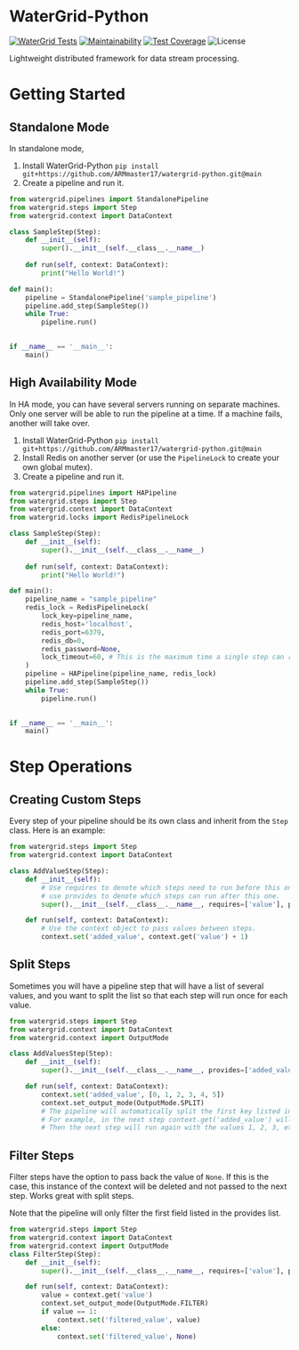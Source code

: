 # WaterGrid-Python
[![WaterGrid Tests](https://github.com/ARMmaster17/watergrid-python/actions/workflows/ci.yml/badge.svg?branch=main)](https://github.com/ARMmaster17/watergrid-python/actions/workflows/ci.yml)
[![Maintainability](https://api.codeclimate.com/v1/badges/5ecd1367c30a9a8a5c59/maintainability)](https://codeclimate.com/github/ARMmaster17/watergrid-python/maintainability)
[![Test Coverage](https://api.codeclimate.com/v1/badges/5ecd1367c30a9a8a5c59/test_coverage)](https://codeclimate.com/github/ARMmaster17/watergrid-python/test_coverage)
![License](https://img.shields.io/badge/license-MIT-blue.svg)

Lightweight distributed framework for data stream processing.

# Getting Started
## Standalone Mode
In standalone mode, 
1. Install WaterGrid-Python `pip install git+https://github.com/ARMmaster17/watergrid-python.git@main`
2. Create a pipeline and run it.
```python
from watergrid.pipelines import StandalonePipeline
from watergrid.steps import Step
from watergrid.context import DataContext

class SampleStep(Step):
    def __init__(self):
        super().__init__(self.__class__.__name__)
        
    def run(self, context: DataContext):
        print("Hello World!")

def main():
    pipeline = StandalonePipeline('sample_pipeline')
    pipeline.add_step(SampleStep())
    while True:
        pipeline.run()

        
if __name__ == '__main__':
    main()
```

## High Availability Mode
In HA mode, you can have several servers running on separate machines. Only
one server will be able to run the pipeline at a time. If a machine fails, another will take over.

1. Install WaterGrid-Python `pip install git+https://github.com/ARMmaster17/watergrid-python.git@main`
2. Install Redis on another server (or use the `PipelineLock` to create your own global mutex).
3. Create a pipeline and run it.
```python
from watergrid.pipelines import HAPipeline
from watergrid.steps import Step
from watergrid.context import DataContext
from watergrid.locks import RedisPipelineLock

class SampleStep(Step):
    def __init__(self):
        super().__init__(self.__class__.__name__)
        
    def run(self, context: DataContext):
        print("Hello World!")

def main():
    pipeline_name = "sample_pipeline"
    redis_lock = RedisPipelineLock(
        lock_key=pipeline_name,
        redis_host='localhost',
        redis_port=6379,
        redis_db=0,
        redis_password=None,
        lock_timeout=60, # This is the maximum time a single step can run.
    )
    pipeline = HAPipeline(pipeline_name, redis_lock)
    pipeline.add_step(SampleStep())
    while True:
        pipeline.run()

        
if __name__ == '__main__':
    main()
```
# Step Operations

## Creating Custom Steps
Every step of your pipeline should be its own class and inherit from the `Step` class. Here is an example:

```python
from watergrid.steps import Step
from watergrid.context import DataContext

class AddValueStep(Step):
    def __init__(self):
        # Use requires to denote which steps need to run before this one, and
        # use provides to denote which steps can run after this one.
        super().__init__(self.__class__.__name__, requires=['value'], provides=['added_value'])

    def run(self, context: DataContext):
        # Use the context object to pass values between steps.
        context.set('added_value', context.get('value') + 1)
```

## Split Steps
Sometimes you will have a pipeline step that will have a list of several values,
and you want to split the list so that each step will run once for each value.

```python
from watergrid.steps import Step
from watergrid.context import DataContext
from watergrid.context import OutputMode

class AddValuesStep(Step):
    def __init__(self):
        super().__init__(self.__class__.__name__, provides=['added_value'])

    def run(self, context: DataContext):
        context.set('added_value', [0, 1, 2, 3, 4, 5])
        context.set_output_mode(OutputMode.SPLIT)
        # The pipeline will automatically split the first key listed in provides.
        # For example, in the next step context.get('added_value') will return 0.
        # Then the next step will run again with the values 1, 2, 3, etc...
```

## Filter Steps
Filter steps have the option to pass back the value of `None`. If this is the case, this instance of the context will be deleted and not passed to the next step. Works great with split steps.

Note that the pipeline will only filter the first field listed in the provides list.

```python
from watergrid.steps import Step
from watergrid.context import DataContext
from watergrid.context import OutputMode
class FilterStep(Step):
    def __init__(self):
        super().__init__(self.__class__.__name__, requires=['value'], provides=['filtered_value'])

    def run(self, context: DataContext):
        value = context.get('value')
        context.set_output_mode(OutputMode.FILTER)
        if value == 1:
            context.set('filtered_value', value)
        else:
            context.set('filtered_value', None)
```
